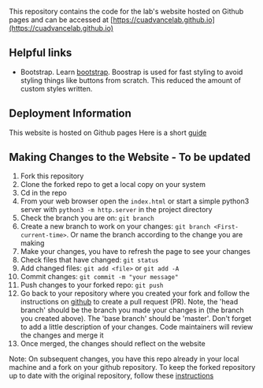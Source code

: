This repository contains the code for the lab's website hosted on Github pages and can be accessed at [https://cuadvancelab.github.io](https://cuadvancelab.github.io)

## Helpful links
- Bootstrap. Learn [bootstrap](https://getbootstrap.com/). Boostrap is used for fast styling to avoid styling things like buttons from scratch. This reduced the amount of custom styles written.  

## Deployment Information
This website is hosted on Github pages
Here is a short [guide](https://pages.github.com/)

## Making Changes to the Website - To be updated
1. Fork this repository 
2. Clone the forked repo to get a local copy on your system
3. Cd in the repo
4. From your web browser open the `index.html` or start a simple python3 server with `python3 -m http.server` in the project directory
5. Check the branch you are on: `git branch`
6. Create a new branch to work on your changes: `git branch <First-current-time>`. Or name the branch according to the change you are making
7. Make your changes, you have to refresh the page to see your changes
8. Check files that have changed: `git status`
9. Add changed files: `git add <file>` or `git add -A`
10. Commit changes: `git commit -m "your message"`
11. Push changes to your forked repo:  `git push`
12. Go back to your repository where you created your fork and follow the instructions on [github](https://docs.github.com/en/pull-requests/collaborating-with-pull-requests/proposing-changes-to-your-work-with-pull-requests/creating-a-pull-request-from-a-fork) to create a pull request (PR). Note, the 'head branch' should be the branch you made your changes in (the branch you created above). The 'base branch' should be 'master'. Don't forget to add a little description of your changes. Code maintainers will review the changes and merge it
13. Once merged, the changes should reflect on the website 

Note: On subsequent changes, you have this repo already in your local machine and a fork on your github repository. To keep the forked repository up to date with the original repository, follow these [instructions](https://stackoverflow.com/questions/39819441/keeping-a-fork-up-to-date)

